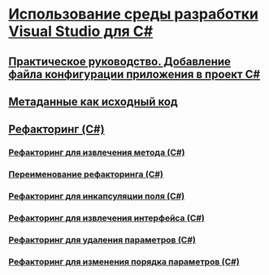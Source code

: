 # [Использование среды разработки Visual Studio для C#](using-the-visual-studio-development-environment-for-csharp.md)
## [Практическое руководство. Добавление файла конфигурации приложения в проект C#](how-to-add-an-application-configuration-file-to-a-csharp-project.md)
## [Метаданные как исходный код](metadata-as-source.md)
## [Рефакторинг (C#)](refactoring-csharp.md)
### [Рефакторинг для извлечения метода (C#)](extract-method-refactoring-csharp.md)
### [Переименование рефакторинга (C#)](rename-refactoring-csharp.md)
### [Рефакторинг для инкапсуляции поля (C#)](encapsulate-field-refactoring-csharp.md)
### [Рефакторинг для извлечения интерфейса (C#)](extract-interface-refactoring-csharp.md)
### [Рефакторинг для удаления параметров (C#)](remove-parameters-refactoring-csharp.md)
### [Рефакторинг для изменения порядка параметров (C#)](reorder-parameters-refactoring-csharp.md)
